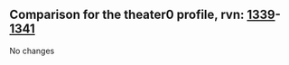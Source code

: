 ## Comparison for the theater0 profile, rvn: [1339](https://github.com/PRO100KatYT/FortniteProfileRevisions/tree/main/profiles/theater0/1339%20theater0.json)-[1341](https://github.com/PRO100KatYT/FortniteProfileRevisions/tree/main/profiles/theater0/1341%20theater0.json)

No changes
